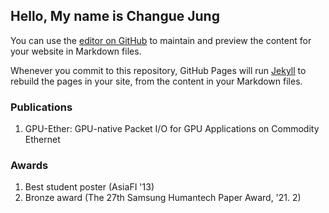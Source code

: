 ## Hello, My name is Changue Jung

You can use the [editor on GitHub](https://github.com/ckjung1987/ckjung1987.github.io/edit/main/index.md) to maintain and preview the content for your website in Markdown files.

Whenever you commit to this repository, GitHub Pages will run [Jekyll](https://jekyllrb.com/) to rebuild the pages in your site, from the content in your Markdown files.

### Publications
1. GPU-Ether: GPU-native Packet I/O for GPU Applications on Commodity Ethernet

### Awards

1. Best student poster (AsiaFI '13)
2. Bronze award (The 27th Samsung Humantech Paper Award, '21. 2)
